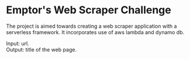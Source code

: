 # Emptor's Web Scraper Challenge

The project is aimed towards creating a web scraper application with a serverless framework. It incorporates use of aws lambda and dynamo db.

Input: url.  
Output: title of the web page.  
